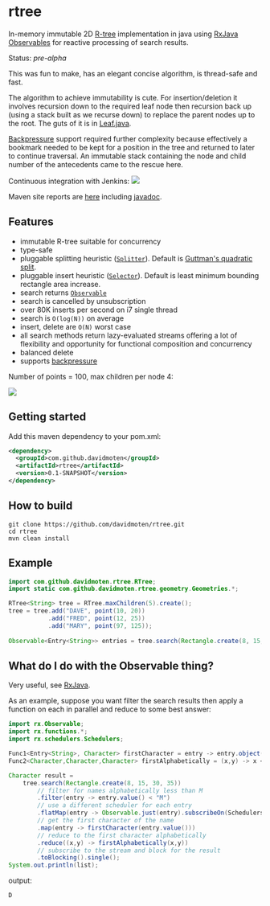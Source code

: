 rtree
=========

In-memory immutable 2D [R-tree](http://en.wikipedia.org/wiki/R-tree) implementation in java using [RxJava Observables](https://github.com/ReactiveX/RxJava) for reactive processing of search results. 

Status: *pre-alpha*

This was fun to make, has an elegant concise algorithm, is thread-safe and fast.

The algorithm to achieve immutability is cute. For insertion/deletion it involves recursion down to the 
required leaf node then recursion back up (using a stack built as we recurse down) to replace the parent nodes up to the root. The guts of 
it is in [Leaf.java](src/main/java/com/github/davidmoten/rtree/Leaf.java).

[Backpressure](https://github.com/ReactiveX/RxJava/wiki/Backpressure) support required further complexity because effectively a
bookmark needed to be kept for a position in the tree and returned to later to continue traversal. An immutable stack containing
 the node and child number of the antecedents came to the rescue here.

Continuous integration with Jenkins: <a href="https://xuml-tools.ci.cloudbees.com/"><img src="https://xuml-tools.ci.cloudbees.com/job/rtree/badge/icon"/></a>

Maven site reports are [here](http://davidmoten.github.io/rtree/index.html) including [javadoc](http://davidmoten.github.io/rtree/apidocs/index.html).

Features
------------
* immutable R-tree suitable for concurrency
* type-safe
* pluggable splitting heuristic ([```Splitter```](src/main/java/com/github/davidmoten/rtree/Splitter.java)). Default is [Guttman's quadratic split](http://www-db.deis.unibo.it/courses/SI-LS/papers/Gut84.pdf).
* pluggable insert heuristic ([```Selector```](src/main/java/com/github/davidmoten/rtree/Selector.java)). Default is least minimum bounding rectangle area increase.
* search returns [```Observable```](http://reactivex.io/RxJava/javadoc/rx/Observable.html) 
* search is cancelled by unsubscription
* over 80K inserts per second on i7 single thread
* search is ```O(log(N))``` on average
* insert, delete are ```O(N)``` worst case
* all search methods return lazy-evaluated streams offering a lot of flexibility and opportunity for functional composition and concurrency
* balanced delete
* supports [backpressure](https://github.com/ReactiveX/RxJava/wiki/Backpressure)

Number of points = 100, max children per node 4:

<img src="https://raw.githubusercontent.com/davidmoten/rtree/master/src/docs/rtree.png"/>

Getting started
----------------
Add this maven dependency to your pom.xml:

```xml
<dependency>
  <groupId>com.github.davidmoten</groupId>
  <artifactId>rtree</artifactId>
  <version>0.1-SNAPSHOT</version>
</dependency>
```

How to build
----------------
```
git clone https://github.com/davidmoten/rtree.git
cd rtree
mvn clean install
```
Example
--------------
```java
import com.github.davidmoten.rtree.RTree;
import static com.github.davidmoten.rtree.geometry.Geometries.*;

RTree<String> tree = RTree.maxChildren(5).create();
tree = tree.add("DAVE", point(10, 20))
           .add("FRED", point(12, 25))
           .add("MARY", point(97, 125));
 
Observable<Entry<String>> entries = tree.search(Rectangle.create(8, 15, 30, 35));
```

What do I do with the Observable thing?
----------------------------------------
Very useful, see [RxJava](http://github.com/ReactiveX/RxJava).

As an example, suppose you want filter the search results then apply a function on each in parallel and reduce to some best answer:

```java
import rx.Observable;
import rx.functions.*;
import rx.schedulers.Schedulers;

Func1<Entry<String>, Character> firstCharacter = entry -> entry.object().charAt(0);
Func2<Character,Character,Character> firstAlphabetically = (x,y) -> x <=y ? x : y;

Character result = 
    tree.search(Rectangle.create(8, 15, 30, 35))
        // filter for names alphabetically less than M
        .filter(entry -> entry.value() < "M")
        // use a different scheduler for each entry
        .flatMap(entry -> Observable.just(entry).subscribeOn(Schedulers.computation())
        // get the first character of the name
        .map(entry -> firstCharacter(entry.value()))
        // reduce to the first character alphabetically 
        .reduce((x,y) -> firstAlphabetically(x,y))
        // subscribe to the stream and block for the result
        .toBlocking().single();
System.out.println(list);
```
output:
```
D
```

